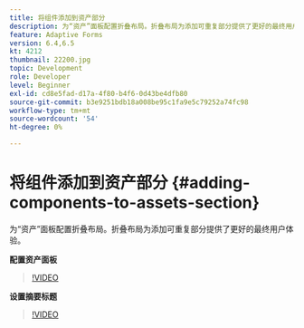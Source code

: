 ```yaml
---
title: 将组件添加到资产部分
description: 为“资产”面板配置折叠布局。折叠布局为添加可重复部分提供了更好的最终用户体验。
feature: Adaptive Forms
version: 6.4,6.5
kt: 4212
thumbnail: 22200.jpg
topic: Development
role: Developer
level: Beginner
exl-id: cd8e5fad-d17a-4f80-b4f6-0d43be4dfb80
source-git-commit: b3e9251bdb18a008be95c1fa9e5c79252a74fc98
workflow-type: tm+mt
source-wordcount: '54'
ht-degree: 0%

---
```


# 将组件添加到资产部分 {#adding-components-to-assets-section}

为“资产”面板配置折叠布局。折叠布局为添加可重复部分提供了更好的最终用户体验。

**配置资产面板**

>[!VIDEO](https://video.tv.adobe.com/v/22200?quality=12&learn=on)

**设置摘要标题**
>[!VIDEO](https://video.tv.adobe.com/v/28387?quality=12&learn=on)
